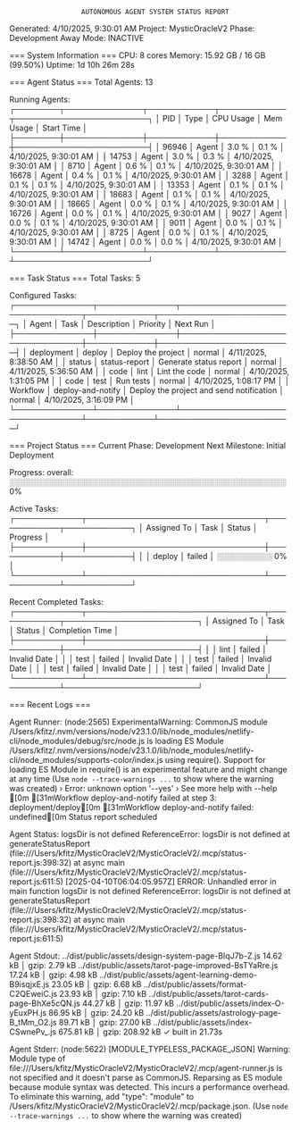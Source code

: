 
                                                                                
                      AUTONOMOUS AGENT SYSTEM STATUS REPORT                     
                                                                                

Generated: 4/10/2025, 9:30:01 AM
Project: MysticOracleV2
Phase: Development
Away Mode: INACTIVE

=== System Information ===
CPU: 8 cores
Memory: 15.92 GB / 16 GB (99.50%)
Uptime: 1d 10h 26m 28s

=== Agent Status ===
Total Agents: 13

Running Agents:
┌────────┬──────────────┬────────────┬────────────┬────────────────────────┐
│ PID     │ Type          │ CPU Usage  │ Mem Usage  │ Start Time              │
├────────┼──────────────┼────────────┼────────────┼────────────────────────┤
│ 96946   │ Agent        │ 3.0      % │ 0.1      % │ 4/10/2025, 9:30:01 AM  │
│ 14753   │ Agent        │ 3.0      % │ 0.3      % │ 4/10/2025, 9:30:01 AM  │
│ 8710    │ Agent        │ 0.6      % │ 0.1      % │ 4/10/2025, 9:30:01 AM  │
│ 16678   │ Agent        │ 0.4      % │ 0.1      % │ 4/10/2025, 9:30:01 AM  │
│ 3288    │ Agent        │ 0.1      % │ 0.1      % │ 4/10/2025, 9:30:01 AM  │
│ 13353   │ Agent        │ 0.1      % │ 0.1      % │ 4/10/2025, 9:30:01 AM  │
│ 18683   │ Agent        │ 0.1      % │ 0.1      % │ 4/10/2025, 9:30:01 AM  │
│ 18665   │ Agent        │ 0.0      % │ 0.1      % │ 4/10/2025, 9:30:01 AM  │
│ 16726   │ Agent        │ 0.0      % │ 0.1      % │ 4/10/2025, 9:30:01 AM  │
│ 9027    │ Agent        │ 0.0      % │ 0.1      % │ 4/10/2025, 9:30:01 AM  │
│ 9011    │ Agent        │ 0.0      % │ 0.1      % │ 4/10/2025, 9:30:01 AM  │
│ 8725    │ Agent        │ 0.0      % │ 0.1      % │ 4/10/2025, 9:30:01 AM  │
│ 14742   │ Agent        │ 0.0      % │ 0.0      % │ 4/10/2025, 9:30:01 AM  │
└────────┴──────────────┴────────────┴────────────┴────────────────────────┘

=== Task Status ===
Total Tasks: 5

Configured Tasks:
┌──────────────┬──────────────┬────────────────────────────────┬────────────┬────────────────────────┐
│ Agent         │ Task          │ Description                   │ Priority    │ Next Run               │
├──────────────┼──────────────┼────────────────────────────────┼────────────┼────────────────────────┤
│ deployment   │ deploy       │ Deploy the project               │ normal     │ 4/11/2025, 8:38:50 AM  │
│ status       │ status-report │ Generate status report           │ normal     │ 4/11/2025, 5:36:50 AM  │
│ code         │ lint         │ Lint the code                    │ normal     │ 4/10/2025, 1:31:05 PM  │
│ code         │ test         │ Run tests                        │ normal     │ 4/10/2025, 1:08:17 PM  │
│ Workflow     │ deploy-and-notify │ Deploy the project and send notification │ normal     │ 4/10/2025, 3:16:09 PM  │
└──────────────┴──────────────┴────────────────────────────────┴────────────┴────────────────────────┘

=== Project Status ===
Current Phase: Development
Next Milestone: Initial Deployment

Progress:
overall: ░░░░░░░░░░░░░░░░░░░░░░░░░░░░░░░░░░░░░░░░░░░░░░░░░░ 0%

Active Tasks:
┌────────────┬────────────────────────────────┬────────────┬────────────┐
│ Assigned To  │ Task                          │ Status      │ Progress    │
├────────────┼────────────────────────────────┼────────────┼────────────┤
│            │ deploy                           │ failed     │ ░░░░░░░░░░ 0% │
└────────────┴────────────────────────────────┴────────────┴────────────┘

Recent Completed Tasks:
┌────────────┬────────────────────────────────┬────────────┬────────────────────────┐
│ Assigned To  │ Task                          │ Status      │ Completion Time        │
├────────────┼────────────────────────────────┼────────────┼────────────────────────┤
│            │ lint                             │ failed     │ Invalid Date           │
│            │ test                             │ failed     │ Invalid Date           │
│            │ test                             │ failed     │ Invalid Date           │
│            │ test                             │ failed     │ Invalid Date           │
│            │ test                             │ failed     │ Invalid Date           │
└────────────┴────────────────────────────────┴────────────┴────────────────────────┘

=== Recent Logs ===

Agent Runner:
(node:2565) ExperimentalWarning: CommonJS module /Users/kfitz/.nvm/versions/node/v23.1.0/lib/node_modules/netlify-cli/node_modules/debug/src/node.js is loading ES Module /Users/kfitz/.nvm/versions/node/v23.1.0/lib/node_modules/netlify-cli/node_modules/supports-color/index.js using require().
Support for loading ES Module in require() is an experimental feature and might change at any time
(Use `node --trace-warnings ...` to show where the warning was created)
 ›   Error: unknown option '--yes'
 ›   See more help with --help
[0m
[31mWorkflow deploy-and-notify failed at step 3: deployment/deploy[0m
[31mWorkflow deploy-and-notify failed: undefined[0m
Status report scheduled


Agent Status:
logsDir is not defined
ReferenceError: logsDir is not defined
    at generateStatusReport (file:///Users/kfitz/MysticOracleV2/MysticOracleV2/.mcp/status-report.js:398:32)
    at async main (file:///Users/kfitz/MysticOracleV2/MysticOracleV2/.mcp/status-report.js:611:5)
[2025-04-10T06:04:05.957Z] ERROR: Unhandled error in main function
logsDir is not defined
ReferenceError: logsDir is not defined
    at generateStatusReport (file:///Users/kfitz/MysticOracleV2/MysticOracleV2/.mcp/status-report.js:398:32)
    at async main (file:///Users/kfitz/MysticOracleV2/MysticOracleV2/.mcp/status-report.js:611:5)


Agent Stdout:
../dist/public/assets/design-system-page-BIqJ7b-Z.js       14.62 kB │ gzip:   2.79 kB
../dist/public/assets/tarot-page-improved-BsTYaRre.js      17.24 kB │ gzip:   4.98 kB
../dist/public/assets/agent-learning-demo-B9isqjxE.js      23.05 kB │ gzip:   6.68 kB
../dist/public/assets/format-C2QEweiC.js                   23.93 kB │ gzip:   7.10 kB
../dist/public/assets/tarot-cards-page-BhXe5cQN.js         44.27 kB │ gzip:  11.97 kB
../dist/public/assets/index-O-yEuxPH.js                    86.95 kB │ gzip:  24.20 kB
../dist/public/assets/astrology-page-B_tMm_O2.js           89.71 kB │ gzip:  27.00 kB
../dist/public/assets/index-CSwnePv_.js                   675.81 kB │ gzip: 208.92 kB
✓ built in 21.73s


Agent Stderr:
(node:5622) [MODULE_TYPELESS_PACKAGE_JSON] Warning: Module type of file:///Users/kfitz/MysticOracleV2/MysticOracleV2/.mcp/agent-runner.js is not specified and it doesn't parse as CommonJS.
Reparsing as ES module because module syntax was detected. This incurs a performance overhead.
To eliminate this warning, add "type": "module" to /Users/kfitz/MysticOracleV2/MysticOracleV2/.mcp/package.json.
(Use `node --trace-warnings ...` to show where the warning was created)

